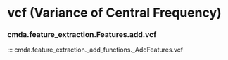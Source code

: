 # vcf (Variance of Central Frequency)

### cmda.feature_extraction.Features.add.vcf
::: cmda.feature_extraction._add_functions._AddFeatures.vcf